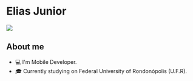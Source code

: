 # Elias Junior

<a href="https://www.linkedin.com/in/elias-junior-9b1191164/" target="_blank">
  <img src="https://img.shields.io/badge/-LinkedIn-%230077B5?style=for-the-badge&logo=linkedin&logoColor=white" target="_blank">
</a>

<br>

## About me

<!-- - 💻 I'm currently working on . -->
- 💻 I'm Mobile Developer.
- 🎓 Currently studying on Federal University of Rondonópolis (U.F.R).
